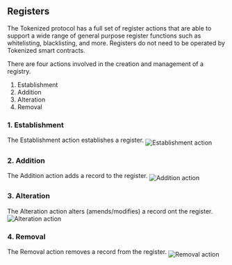 ## Registers
The Tokenized protocol has a full set of register actions that are able to support a wide range of general purpose register functions such as whitelisting, blacklisting, and more. Registers do not need to be operated by Tokenized smart contracts.

There are four actions involved in the creation and management of a registry.
1. Establishment
2. Addition
3. Alteration
4. Removal

### 1. Establishment
The Establishment action establishes a register.
<img src="https://raw.githubusercontent.com/tokenized/docs/master/images/establishment-action.svg?sanitize=true" alt="Establishment action" align="middle">

### 2. Addition
The Addition action adds a record to the register.
<img src="https://raw.githubusercontent.com/tokenized/docs/master/images/addition-action.svg?sanitize=true" alt="Addition action" align="middle">

### 3. Alteration
The Alteration action alters (amends/modifies) a record ont the register.
<img src="https://raw.githubusercontent.com/tokenized/docs/master/images/alteration-action.svg?sanitize=true" alt="Alteration action" align="middle">

### 4. Removal
The Removal action removes a record from the register.
<img src="https://raw.githubusercontent.com/tokenized/docs/master/images/removal-action.svg?sanitize=true" alt="Removal action" align="middle">
